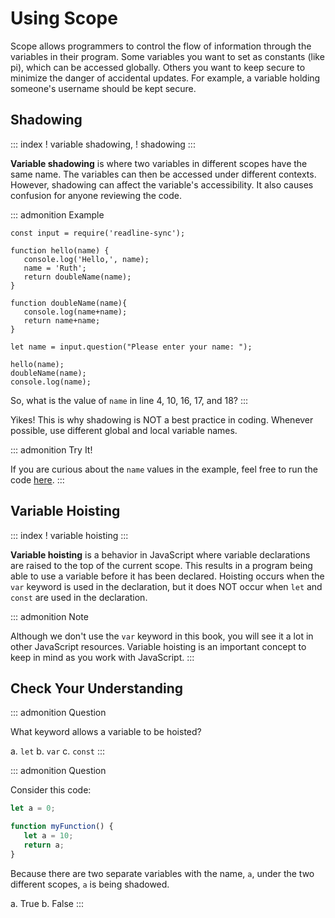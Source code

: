 # Using Scope

Scope allows programmers to control the flow of information through the
variables in their program. Some variables you want to set as constants
(like pi), which can be accessed globally. Others you want to keep
secure to minimize the danger of accidental updates. For example, a
variable holding someone\'s username should be kept secure.

## Shadowing

::: index
! variable shadowing, ! shadowing
:::

**Variable shadowing** is where two variables in different scopes have
the same name. The variables can then be accessed under different
contexts. However, shadowing can affect the variable\'s accessibility.
It also causes confusion for anyone reviewing the code.

::: admonition
Example

``` {.JavaScript linenos=""}
const input = require('readline-sync');

function hello(name) {
   console.log('Hello,', name);
   name = 'Ruth';
   return doubleName(name);
}

function doubleName(name){
   console.log(name+name);
   return name+name;
}

let name = input.question("Please enter your name: ");

hello(name);
doubleName(name);
console.log(name);
```

So, what is the value of `name` in line 4, 10, 16, 17, and 18?
:::

Yikes! This is why shadowing is NOT a best practice in coding. Whenever
possible, use different global and local variable names.

::: admonition
Try It!

If you are curious about the `name` values in the example, feel free to
run the code [here](https://repl.it/@launchcode/ShadowingExample).
:::

## Variable Hoisting

::: index
! variable hoisting
:::

**Variable hoisting** is a behavior in JavaScript where variable
declarations are raised to the top of the current scope. This results in
a program being able to use a variable before it has been declared.
Hoisting occurs when the `var` keyword is used in the declaration, but
it does NOT occur when `let` and `const` are used in the declaration.

::: admonition
Note

Although we don\'t use the `var` keyword in this book, you will see it a
lot in other JavaScript resources. Variable hoisting is an important
concept to keep in mind as you work with JavaScript.
:::

## Check Your Understanding

::: admonition
Question

What keyword allows a variable to be hoisted?

a.  `let`
b.  `var`
c.  `const`
:::

::: admonition
Question

Consider this code:

``` {.js linenos=""}
let a = 0;

function myFunction() {
   let a = 10;
   return a;
}
```

Because there are two separate variables with the name, `a`, under the
two different scopes, `a` is being shadowed.

a.  True
b.  False
:::
